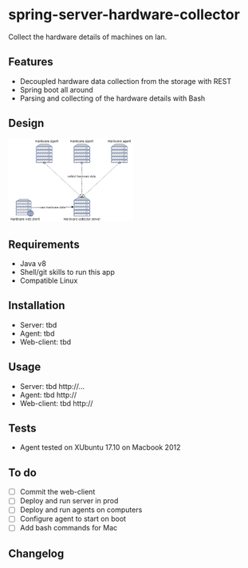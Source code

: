 # spring-server-hardware-collector
Collect the hardware details of machines on lan.

Features
----------------------------------
- Decoupled hardware data collection from the storage with REST 
- Spring boot all around
- Parsing and collecting of the hardware details with Bash 

Design
----------------------------------
<img width="250" alt="1st page" src="sshc-diagram.png">


Requirements
----------------------------------
- Java v8
- Shell/git skills to run this app
- Compatible Linux 


Installation
----------------------------------
- Server: tbd
- Agent: tbd
- Web-client: tbd


Usage
----------------------------------
- Server: tbd http://...
- Agent: tbd http://
- Web-client: tbd http://


Tests
----------------------------------
- Agent tested on XUbuntu 17.10 on Macbook 2012


To do 
----------------------------------
- [ ] Commit the web-client
- [ ] Deploy and run server in prod
- [ ] Deploy and run agents on computers
- [ ] Configure agent to start on boot
- [ ] Add bash commands for Mac

Changelog
-----------------------------------
